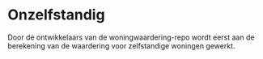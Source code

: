 # Onzelfstandig

Door de ontwikkelaars van de woningwaardering-repo wordt eerst aan de berekening van de waardering voor zelfstandige woningen gewerkt.
